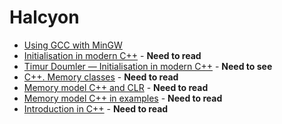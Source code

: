 # Halcyon 

* [Using GCC with MinGW](https://code.visualstudio.com/docs/cpp/config-mingw)
* [Initialisation in modern C++](https://habr.com/ru/company/jugru/blog/469465/) - __Need to read__
* [Timur Doumler — Initialisation in modern C++](https://www.youtube.com/watch?v=2jJumNzcp6Y) - __Need to see__
* [C++. Memory classes](https://www.bestprog.net/ru/2018/04/12/c-classes-of-memory-that-can-be-declared-when-working-with-classes-and-class-objects-keywords-register-extern-static-mutable_ru/) - __Need to read__
* [Memory model C++ and CLR](https://habr.com/ru/company/jugru/blog/541362/) - __Need to read__
* [Memory model C++ in examples](https://habr.com/ru/post/517918/) - __Need to read__
* [Introduction in C++](https://metanit.com/cpp/tutorial/1.1.php) - __Need to read__